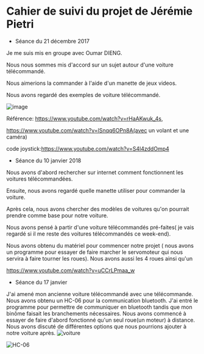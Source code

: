 # Cahier de suivi du projet de Jérémie Pietri

* Séance du 21 décembre 2017

Je me suis mis en groupe avec Oumar DIENG.

Nous nous sommes mis d'accord sur un sujet autour d'une voiture télécommandé.

Nous aimerions la commander à l'aide d'un manette de jeux videos.

Nous avons regardé des exemples de voiture télécommandé.

![image](https://i.ytimg.com/vi/rHaAKwuk_4s/maxresdefault.jpg)








Référence:
https://www.youtube.com/watch?v=rHaAKwuk_4s,

https://www.youtube.com/watch?v=lSnqq6OPn8A(avec un volant et une caméra)

code joystick:https://www.youtube.com/watch?v=S4l4zddOmp4

* Séance du 10 janvier 2018

Nous avons d'abord rechercher sur internet comment fonctionnent les voitures télécommandées. 

Ensuite, nous avons regardé quelle manette utiliser pour commander la voiture.

Après cela, nous avons chercher des modèles de voitures qu'on pourrait prendre comme base pour notre voiture.

Nous avons pensé à partir d'une voiture télécommandés pré-faites( je vais regardé si il me reste des voitures télécommandés ce week-end).

Nous avons obtenu du matériel pour commencer notre projet ( nous avons un programme pour essayer de faire marcher le servomoteur qui nous servira à faire tourner les roues).
Nous avons aussi les  4 roues ainsi qu'un 


 https://www.youtube.com/watch?v=uCCrLPmaa_w
 * Séance du 17 janvier
 
 J'ai amené mon ancienne voiture télécommandé avec une télécommande. Nous avons obtenu un HC-06 pour la communication bluetooth.
 J'ai entré le programme pour permettre de communiquer en bluetooth tandis que mon binôme faisait les branchements nécessaires.
 Nous avons commencé à essayer de faire d'abord fonctionné qu'un seul roue(un moteur) à distance. Nous avons discuté de différentes options que nous pourrions ajouter à notre voiture après.
 ![voiture](https://www.noelshack.com/2018-04-2-1516742662-p-20180119-092325-vhdr-on.jpg)

 ![HC-06](https://image.noelshack.com/fichiers/2018/04/2/1516742563-p-20180119-105519-vhdr-on.jpg)
 
